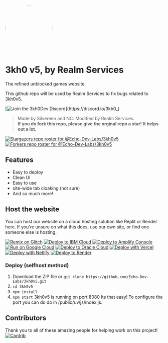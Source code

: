 
<p align="left">
<kbd>
<img style="border-radius:50%" height="150px" src="https://github.com/Realm-Services/realm-services.github.io/blob/main/images/logo2.png?raw=true">
</kbd>
</p>
<h1 align="left">3kh0 v5, by Realm Services</h1>
<p align="left">The refined unblocked games website.</p>


This github repo will be used by Realm Services to fix bugs related to 3kh0v5.

[![Join the 3kh0Dev Discord](https://invidget.switchblade.xyz/wv6huJAwEv?)](https://discord.io/3kh0_)

> Made by Silvereen and NC. Modified by Realm Services. \
> **If you do fork this repo, please give the orginal repo a star! It helps out a lot.**

[![Stargazers repo roster for @Echo-Dev-Labs/3kh0v5](https://reporoster.com/stars/light/Echo-Dev-Labs/3kh0v5)](https://github.com/Echo-Dev-Labs/3kh0v5/stargazers)
[![Forkers repo roster for @Echo-Dev-Labs/3kh0v5](https://reporoster.com/forks/light/Echo-Dev-Labs/3kh0v5)](https://github.com/Echo-Dev-Labs/3kh0v5/network/members)

## Features

- Easy to deploy
- Clean UI
- Easy to use
- site-wide tab cloaking (not sure)
- And so much more!


## Host the website

You can host our website on a cloud hosting solution like Replit or Render here. If you're unsure on what this does, use our own site, or find one someone else is hosting. <br>

[![Remix on Glitch](https://binbashbanana.github.io/deploy-buttons/buttons/remade/glitch.svg)](https://glitch.com/edit/#!/import/github/Echo-Dev-Labs/3kh0v5)
[![Deploy to IBM Cloud](https://binbashbanana.github.io/deploy-buttons/buttons/remade/ibmcloud.svg)](https://cloud.ibm.com/devops/setup/deploy?repository=https://github.com/Echo-Dev-Labs/3kh0v5)
[![Deploy to Amplify Console](https://binbashbanana.github.io/deploy-buttons/buttons/remade/amplifyconsole.svg)](https://console.aws.amazon.com/amplify/home#/deploy?repo=https://github.com/Echo-Dev-Labs/3kh0v5)
[![Run on Google Cloud](https://binbashbanana.github.io/deploy-buttons/buttons/remade/googlecloud.svg)](https://deploy.cloud.run/?git_repo=https://github.com/Echo-Dev-Labs/3kh0v5)
[![Deploy to Oracle Cloud](https://binbashbanana.github.io/deploy-buttons/buttons/remade/oraclecloud.svg)](https://cloud.oracle.com/resourcemanager/stacks/create?zipUrl=https://github.com/Echo-Dev-Labs/3kh0v5/archive/refs/heads/main.zip)
[![Deploy with Vercel](https://binbashbanana.github.io/deploy-buttons/buttons/remade/vercel.svg)](https://vercel.com/new/clone?repository-url=https%3A%2F%2Fgithub.com%2FEcho-Dev-Labs%2F3kh0v5) 
[![Deploy with Netlify](https://binbashbanana.github.io/deploy-buttons/buttons/remade/netlify.svg)](https://app.netlify.com/start/deploy?repository=https://github.com/Echo-Dev-Labs/3kh0v5)
[![Deploy to Render](https://binbashbanana.github.io/deploy-buttons/buttons/remade/render.svg)](https://render.com/deploy?repo=https://github.com/Echo-Dev-Labs/3kh0v5)

### Deploy (selfhost method)
1. Download the ZIP file or `git clone https://github.com/Echo-Dev-Labs/3kh0v5.git`
2. `cd 3kh0v5`
3. `npm install`
4. `npm start`
3kh0v5 is running on port 8080
Its that easy! To configure the port you can do do in /public/uv/js/index.js.

## Contributors

Thank you to all of these amazing people for helping work on this project!<br>
[![Contrib](https://contrib.rocks/image?repo=Echo-Dev-Labs/3kh0v5#)](https://github.com/Echo-Dev-Labs/3kh0v5/graphs/contributors)
